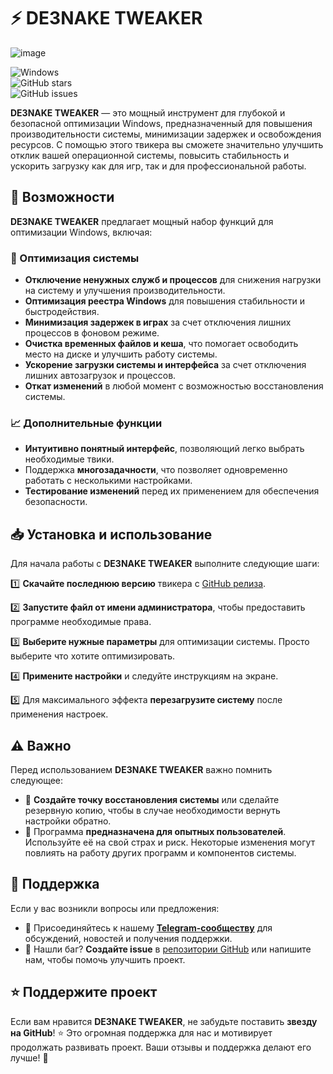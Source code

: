 # ⚡ DE3NAKE TWEAKER
![image](https://github.com/user-attachments/assets/016cabe7-7434-4200-bc04-cac70dfea386)


![Windows](https://img.shields.io/badge/Windows-Optimization-blue?style=for-the-badge&logo=windows)  
![GitHub stars](https://img.shields.io/github/stars/MiHaTsKiYi13/de3nake-tweaker?style=for-the-badge)  
![GitHub issues](https://img.shields.io/github/issues/MiHaTsKiYi13/de3nake-tweaker?style=for-the-badge)

**DE3NAKE TWEAKER** — это мощный инструмент для глубокой и безопасной оптимизации Windows, предназначенный для повышения производительности системы, минимизации задержек и освобождения ресурсов. С помощью этого твикера вы сможете значительно улучшить отклик вашей операционной системы, повысить стабильность и ускорить загрузку как для игр, так и для профессиональной работы.

## 🚀 Возможности
**DE3NAKE TWEAKER** предлагает мощный набор функций для оптимизации Windows, включая:

### 🔧 Оптимизация системы
- **Отключение ненужных служб и процессов** для снижения нагрузки на систему и улучшения производительности.
- **Оптимизация реестра Windows** для повышения стабильности и быстродействия.
- **Минимизация задержек в играх** за счет отключения лишних процессов в фоновом режиме.
- **Очистка временных файлов и кеша**, что помогает освободить место на диске и улучшить работу системы.
- **Ускорение загрузки системы и интерфейса** за счет отключения лишних автозагрузок и процессов.
- **Откат изменений** в любой момент с возможностью восстановления системы.

### 📈 Дополнительные функции
- **Интуитивно понятный интерфейс**, позволяющий легко выбрать необходимые твики.
- Поддержка **многозадачности**, что позволяет одновременно работать с несколькими настройками.
- **Тестирование изменений** перед их применением для обеспечения безопасности.

## 📥 Установка и использование
Для начала работы с **DE3NAKE TWEAKER** выполните следующие шаги:

1️⃣ **Скачайте последнюю версию** твикера с [GitHub релиза](https://github.com/MiHaTsKiYi13/de3nake-tweaker/releases/tag/V1).

2️⃣ **Запустите файл от имени администратора**, чтобы предоставить программе необходимые права.

3️⃣ **Выберите нужные параметры** для оптимизации системы. Просто выберите что хотите оптимизировать.

4️⃣ **Примените настройки** и следуйте инструкциям на экране.

5️⃣ Для максимального эффекта **перезагрузите систему** после применения настроек.

## ⚠️ Важно
Перед использованием **DE3NAKE TWEAKER** важно помнить следующее:

- 🔹 **Создайте точку восстановления системы** или сделайте резервную копию, чтобы в случае необходимости вернуть настройки обратно.
- 🔹 Программа **предназначена для опытных пользователей**. Используйте её на свой страх и риск. Некоторые изменения могут повлиять на работу других программ и компонентов системы.

## 📢 Поддержка
Если у вас возникли вопросы или предложения:

- 💬 Присоединяйтесь к нашему **[Telegram-сообществу](https://t.me/DE3NAKE)** для обсуждений, новостей и получения поддержки.
- 🐛 Нашли баг? **Создайте issue** в [репозитории GitHub](https://github.com/MiHaTsKiYi13/de3nake-tweaker/issues) или напишите нам, чтобы помочь улучшить проект.

## ⭐ Поддержите проект
Если вам нравится **DE3NAKE TWEAKER**, не забудьте поставить **звезду на GitHub**! ⭐ Это огромная поддержка для нас и мотивирует продолжать развивать проект. Ваши отзывы и поддержка делают его лучше! 🚀
